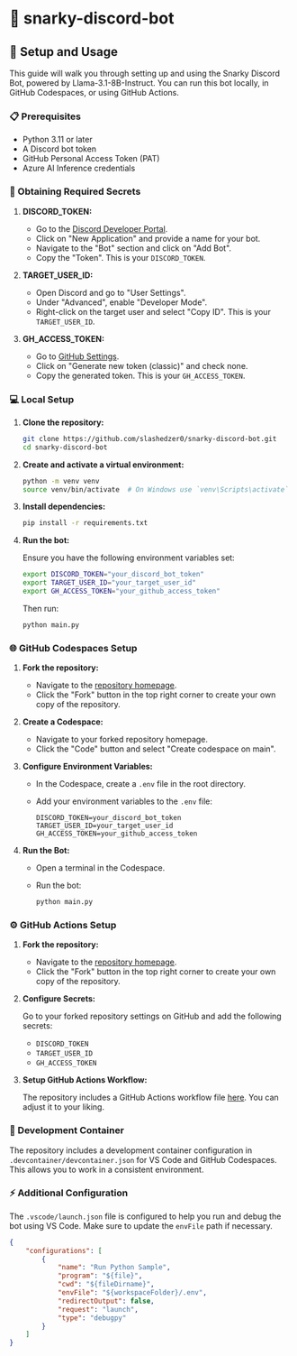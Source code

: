# 🤖 snarky-discord-bot

## 🚀 Setup and Usage

This guide will walk you through setting up and using the Snarky Discord Bot, powered by Llama-3.1-8B-Instruct. You can run this bot locally, in GitHub Codespaces, or using GitHub Actions.

### 📋 Prerequisites

- Python 3.11 or later
- A Discord bot token
- GitHub Personal Access Token (PAT)
- Azure AI Inference credentials

### 🔑 Obtaining Required Secrets

1. **DISCORD_TOKEN:**

   - Go to the [Discord Developer Portal](https://discord.com/developers/applications).
   - Click on "New Application" and provide a name for your bot.
   - Navigate to the "Bot" section and click on "Add Bot".
   - Copy the "Token". This is your `DISCORD_TOKEN`.

2. **TARGET_USER_ID:**

   - Open Discord and go to "User Settings".
   - Under "Advanced", enable "Developer Mode".
   - Right-click on the target user and select "Copy ID". This is your `TARGET_USER_ID`.

3. **GH_ACCESS_TOKEN:**

   - Go to [GitHub Settings](https://github.com/settings/tokens).
   - Click on "Generate new token (classic)" and check none.
   - Copy the generated token. This is your `GH_ACCESS_TOKEN`.

### 💻 Local Setup

1. **Clone the repository:**

    ```sh
    git clone https://github.com/slashedzer0/snarky-discord-bot.git
    cd snarky-discord-bot
    ```

2. **Create and activate a virtual environment:**

    ```sh
    python -m venv venv
    source venv/bin/activate  # On Windows use `venv\Scripts\activate`
    ```

3. **Install dependencies:**

    ```sh
    pip install -r requirements.txt
    ```

4. **Run the bot:**

    Ensure you have the following environment variables set:

    ```sh
    export DISCORD_TOKEN="your_discord_bot_token"
    export TARGET_USER_ID="your_target_user_id"
    export GH_ACCESS_TOKEN="your_github_access_token"
    ```

    Then run:

    ```sh
    python main.py
    ```

### 🌐 GitHub Codespaces Setup

1. **Fork the repository:**

    - Navigate to the [repository homepage](https://github.com/slashedzer0/snarky-discord-bot).
    - Click the "Fork" button in the top right corner to create your own copy of the repository.

2. **Create a Codespace:**

    - Navigate to your forked repository homepage.
    - Click the "Code" button and select "Create codespace on main".

3. **Configure Environment Variables:**

    - In the Codespace, create a `.env` file in the root directory.
    - Add your environment variables to the `.env` file:

      ```env
      DISCORD_TOKEN=your_discord_bot_token
      TARGET_USER_ID=your_target_user_id
      GH_ACCESS_TOKEN=your_github_access_token
      ```

4. **Run the Bot:**

    - Open a terminal in the Codespace.
    - Run the bot:

      ```sh
      python main.py
      ```

### ⚙️ GitHub Actions Setup

1. **Fork the repository:**

    - Navigate to the [repository homepage](https://github.com/slashedzer0/snarky-discord-bot).
    - Click the "Fork" button in the top right corner to create your own copy of the repository.

2. **Configure Secrets:**

    Go to your forked repository settings on GitHub and add the following secrets:

    - `DISCORD_TOKEN`
    - `TARGET_USER_ID`
    - `GH_ACCESS_TOKEN`

3. **Setup GitHub Actions Workflow:**

    The repository includes a GitHub Actions workflow file [here](https://github.com/slashedzer0/snarky-discord-bot/blob/main/.github/workflows/bot.yml). You can adjust it to your liking.

### 🐳 Development Container

The repository includes a development container configuration in `.devcontainer/devcontainer.json` for VS Code and GitHub Codespaces. This allows you to work in a consistent environment.

### ⚡ Additional Configuration

The `.vscode/launch.json` file is configured to help you run and debug the bot using VS Code. Make sure to update the `envFile` path if necessary.

```json
{
    "configurations": [
        {
            "name": "Run Python Sample",
            "program": "${file}",
            "cwd": "${fileDirname}",
            "envFile": "${workspaceFolder}/.env",
            "redirectOutput": false,
            "request": "launch",
            "type": "debugpy"
        }
    ]
}
```
